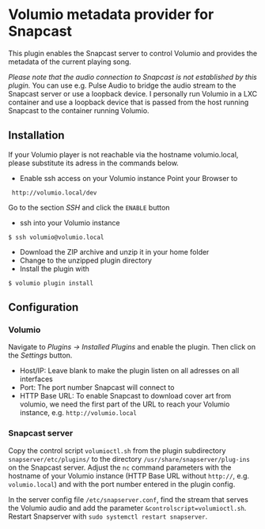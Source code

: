 # Volumio metadata provider for Snapcast

This plugin enables the Snapcast server to control Volumio and provides
the metadata of the current playing song.

*Please note that the audio connection to Snapcast is not established by this
plugin.* You can use e.g. Pulse Audio to bridge the audio stream to the
Snapcast server or use a loopback device. I personally run Volumio in a LXC
container and use a loopback device that is passed from the host running
Snapcast to the container running Volumio.

## Installation

If your Volumio player is not reachable via the hostname volumio.local,
please substitute its adress in the commands below.

* Enable ssh access on your Volumio instance
Point your Browser to
```plain_text
 http://volumio.local/dev
 ```
Go to the section *SSH* and click the `ENABLE` button
* ssh into your Volumio instance
```plain_text
$ ssh volumio@volumio.local
 ```
* Download the ZIP archive and unzip it in your home folder
* Change to the unzipped plugin directory
* Install the plugin with
```plain_text
$ volumio plugin install
 ```
## Configuration

### Volumio
Navigate to *Plugins -> Installed Plugins* and enable the plugin. Then click
on the *Settings* button.

* Host/IP: Leave blank to make the plugin listen on all adresses on
all interfaces
* Port: The port number Snapcast will connect to
* HTTP Base URL: To enable Snapcast to download cover art from volumio, we
need the first part of the URL to reach your Volumio instance, e.g.
`http://volumio.local`

### Snapcast server

Copy the control script `volumioctl.sh` from the plugin subdirectory
`snapserver/etc/plugins/` to the directory `/usr/share/snapserver/plug-ins`
on the Snapcast server. Adjust the `nc` command parameters with the hostname
of your Volumio instance (HTTP Base URL without `http://`, e.g. `volumio.local`)
and with the port number entered in the plugin config.

In the server config file `/etc/snapserver.conf`, find the stream that serves
the Volumio audio and add the parameter `&controlscript=volumioctl.sh`. Restart
Snapserver with `sudo systemctl restart snapserver`.
